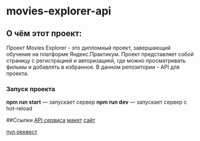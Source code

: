 # movies-explorer-api

## О чём этот проект:
Проект Movies Explorer - это дипломный проект, завершающий обучение на платформе Яндекс.Практикум. Проект представляет собой страницу с регистрацией и авторизацией, где можно просматривать фильмы и добавлять в избранное. В данном репозитории - API для проекта.

### Запуск проекта
**npm run start** — запускает сервер
**npm run dev** — запускает сервер с hot-reload

##Ссылки
[API сервиса](http://api.getmovies.nomoredomains.xyz/)
[макет](https://www.figma.com/file/f9vZoUyjKT6SBKIKKAZrjK/Diploma-(Copy)?node-id=891%3A3857)
[сайт](https://getmovies.nomoredomains.sbs/)

[пул реквест](https://getmovies.nomoredomains.sbs/)



